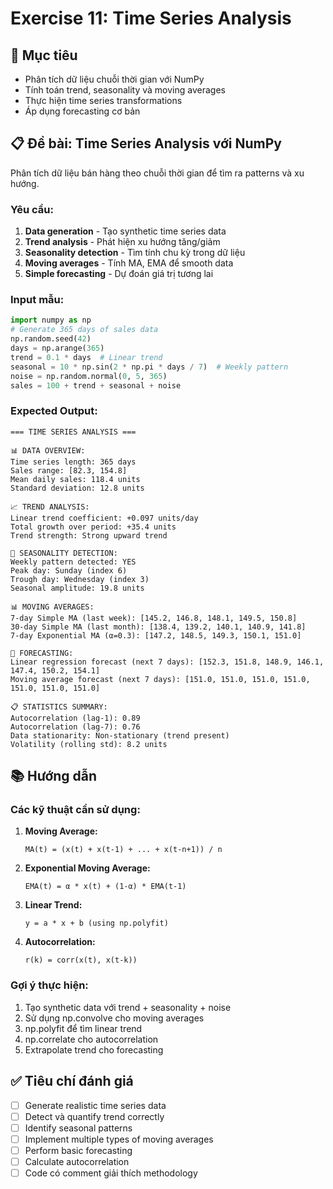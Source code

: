# Exercise 11: Time Series Analysis

## 🎯 Mục tiêu

- Phân tích dữ liệu chuỗi thời gian với NumPy
- Tính toán trend, seasonality và moving averages
- Thực hiện time series transformations
- Áp dụng forecasting cơ bản

## 📋 Đề bài: Time Series Analysis với NumPy

Phân tích dữ liệu bán hàng theo chuỗi thời gian để tìm ra patterns và xu hướng.

### Yêu cầu:

1. **Data generation** - Tạo synthetic time series data
2. **Trend analysis** - Phát hiện xu hướng tăng/giảm
3. **Seasonality detection** - Tìm tính chu kỳ trong dữ liệu
4. **Moving averages** - Tính MA, EMA để smooth data
5. **Simple forecasting** - Dự đoán giá trị tương lai

### Input mẫu:

```python
import numpy as np
# Generate 365 days of sales data
np.random.seed(42)
days = np.arange(365)
trend = 0.1 * days  # Linear trend
seasonal = 10 * np.sin(2 * np.pi * days / 7)  # Weekly pattern
noise = np.random.normal(0, 5, 365)
sales = 100 + trend + seasonal + noise
```

### Expected Output:

```
=== TIME SERIES ANALYSIS ===

📊 DATA OVERVIEW:
Time series length: 365 days
Sales range: [82.3, 154.8]
Mean daily sales: 118.4 units
Standard deviation: 12.8 units

📈 TREND ANALYSIS:
Linear trend coefficient: +0.097 units/day
Total growth over period: +35.4 units
Trend strength: Strong upward trend

📅 SEASONALITY DETECTION:
Weekly pattern detected: YES
Peak day: Sunday (index 6)
Trough day: Wednesday (index 3)
Seasonal amplitude: 19.8 units

📊 MOVING AVERAGES:
7-day Simple MA (last week): [145.2, 146.8, 148.1, 149.5, 150.8]
30-day Simple MA (last month): [138.4, 139.2, 140.1, 140.9, 141.8]
7-day Exponential MA (α=0.3): [147.2, 148.5, 149.3, 150.1, 151.0]

🔮 FORECASTING:
Linear regression forecast (next 7 days): [152.3, 151.8, 148.9, 146.1, 147.4, 150.2, 154.1]
Moving average forecast (next 7 days): [151.0, 151.0, 151.0, 151.0, 151.0, 151.0, 151.0]

📋 STATISTICS SUMMARY:
Autocorrelation (lag-1): 0.89
Autocorrelation (lag-7): 0.76
Data stationarity: Non-stationary (trend present)
Volatility (rolling std): 8.2 units
```

## 📚 Hướng dẫn

### Các kỹ thuật cần sử dụng:

1. **Moving Average:**

   ```
   MA(t) = (x(t) + x(t-1) + ... + x(t-n+1)) / n
   ```

2. **Exponential Moving Average:**

   ```
   EMA(t) = α * x(t) + (1-α) * EMA(t-1)
   ```

3. **Linear Trend:**

   ```
   y = a * x + b (using np.polyfit)
   ```

4. **Autocorrelation:**
   ```
   r(k) = corr(x(t), x(t-k))
   ```

### Gợi ý thực hiện:

1. Tạo synthetic data với trend + seasonality + noise
2. Sử dụng np.convolve cho moving averages
3. np.polyfit để tìm linear trend
4. np.correlate cho autocorrelation
5. Extrapolate trend cho forecasting

## ✅ Tiêu chí đánh giá

- [ ] Generate realistic time series data
- [ ] Detect và quantify trend correctly
- [ ] Identify seasonal patterns
- [ ] Implement multiple types of moving averages
- [ ] Perform basic forecasting
- [ ] Calculate autocorrelation
- [ ] Code có comment giải thích methodology
